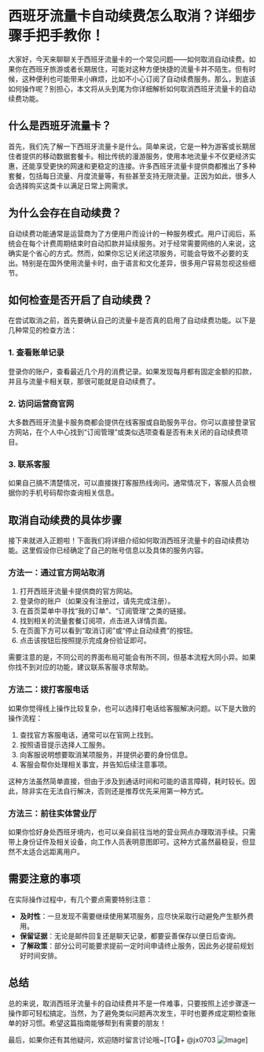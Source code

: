 # 西班牙流量卡自动续费怎么取消？详细步骤手把手教你！

大家好，今天来聊聊关于西班牙流量卡的一个常见问题——如何取消自动续费。如果你在西班牙旅游或者长期居住，可能对这种方便快捷的流量卡并不陌生。但有时候，这种便利也可能带来小麻烦，比如不小心订阅了自动续费服务。那么，到底该如何操作呢？别担心，本文将从头到尾为你详细解析如何取消西班牙流量卡的自动续费功能。

## 什么是西班牙流量卡？

首先，我们先了解一下西班牙流量卡是什么。简单来说，它是一种为游客或长期居住者提供的移动数据套餐卡。相比传统的漫游服务，使用本地流量卡不仅更经济实惠，还能享受更快的网速和更稳定的连接。许多西班牙流量卡提供商都推出了多种套餐，包括每日流量、月度流量等，有些甚至支持无限流量。正因为如此，很多人会选择购买这类卡以满足日常上网需求。

## 为什么会存在自动续费？

自动续费功能通常是运营商为了方便用户而设计的一种服务模式。用户订阅后，系统会在每个计费周期结束时自动扣款并延续服务。对于经常需要网络的人来说，这确实是个省心的方式。然而，如果你忘记关闭这项服务，可能会导致不必要的支出。特别是在国外使用流量卡时，由于语言和文化差异，很多用户容易忽视这些细节。

## 如何检查是否开启了自动续费？

在尝试取消之前，首先要确认自己的流量卡是否真的启用了自动续费功能。以下是几种常见的检查方法：

### 1. 查看账单记录
登录你的账户，查看最近几个月的消费记录。如果发现每月都有固定金额的扣款，并且与流量卡相关联，那很可能就是自动续费了。

### 2. 访问运营商官网
大多数西班牙流量卡服务商都会提供在线客服或自助服务平台。你可以直接登录官方网站，在个人中心找到“订阅管理”或类似选项查看是否有未关闭的自动续费项目。

### 3. 联系客服
如果自己搞不清楚情况，可以直接拨打客服热线询问。通常情况下，客服人员会根据你的手机号码帮你查询相关信息。

## 取消自动续费的具体步骤

接下来就进入正题啦！下面我们将详细介绍如何取消西班牙流量卡的自动续费功能。这里假设你已经确定了自己的账号信息以及具体的服务内容。

### 方法一：通过官方网站取消
1. 打开西班牙流量卡提供商的官方网站。
2. 登录你的账户（如果没有注册过，请先完成注册）。
3. 在首页菜单中寻找“我的订单”、“订阅管理”之类的链接。
4. 找到相关的流量套餐订阅项，点击进入详情页面。
5. 在页面下方可以看到“取消订阅”或“停止自动续费”的按钮。
6. 点击该按钮后按照提示完成身份验证即可。

需要注意的是，不同公司的界面布局可能会有所不同，但基本流程大同小异。如果你找不到对应的功能，建议联系客服寻求帮助。

### 方法二：拨打客服电话
如果你觉得线上操作比较复杂，也可以选择打电话给客服解决问题。以下是大致的操作流程：
1. 查找官方客服电话，通常可以在官网上找到。
2. 按照语音提示选择人工服务。
3. 向客服说明想要取消某项服务，并提供必要的身份信息。
4. 客服会帮你处理相关事宜，并告知后续注意事项。

这种方法虽然简单直接，但由于涉及到通话时间和可能的语言障碍，耗时较长。因此，除非实在无法自行解决，否则还是推荐优先采用第一种方式。

### 方法三：前往实体营业厅
如果你恰好身处西班牙境内，也可以亲自前往当地的营业网点办理取消手续。只需带上身份证件及相关设备，向工作人员表明意图即可。这种方式虽然最稳妥，但显然不太适合远距离用户。

## 需要注意的事项

在实际操作过程中，有几个要点需要特别注意：
- **及时性**：一旦发现不需要继续使用某项服务，应尽快采取行动避免产生额外费用。
- **保留证据**：无论是邮件回复还是聊天记录，都要妥善保存以便日后查询。
- **了解政策**：部分公司可能要求提前一定时间申请终止服务，因此务必提前规划好时间安排。

## 总结

总的来说，取消西班牙流量卡的自动续费并不是一件难事，只要按照上述步骤逐一操作即可轻松搞定。当然，为了避免类似问题再次发生，平时也要养成定期检查账单的好习惯。希望这篇指南能够帮到有需要的朋友！

最后，如果你还有其他疑问，欢迎随时留言讨论哦~[TG💪+ @jx0703 ![Image](https://github.com/user-attachments/assets/dbca1d08-cadb-493c-b0ec-ad6f7a83f270)]